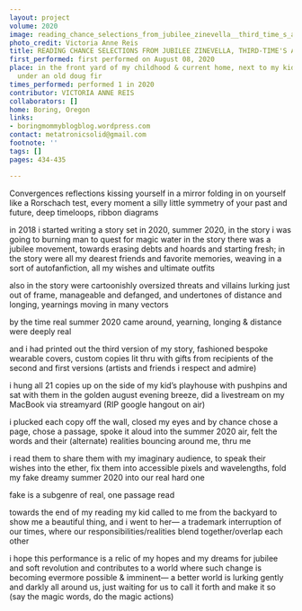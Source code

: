 ```yaml
---
layout: project
volume: 2020
image: reading_chance_selections_from_jubilee_zinevella__third_time_s_a_charm_edition--Victoria_Anne_Reis.jpg
photo_credit: Victoria Anne Reis
title: READING CHANCE SELECTIONS FROM JUBILEE ZINEVELLA, THIRD-TIME'S A CHARM EDITION
first_performed: first performed on August 08, 2020
place: in the front yard of my childhood & current home, next to my kid's playhouse,
  under an old doug fir
times_performed: performed 1 in 2020
contributor: VICTORIA ANNE REIS
collaborators: []
home: Boring, Oregon
links:
- boringmommyblogblog.wordpress.com
contact: metatronicsolid@gmail.com
footnote: ''
tags: []
pages: 434-435

---
```


Convergences
reflections
kissing yourself in a mirror
folding in on yourself like a Rorschach test, every moment a silly little symmetry of your past and future, deep timeloops, ribbon diagrams

in 2018 i started writing a story set in 2020, summer 2020, 
in the story i was going to burning man to quest for magic water
in the story there was a jubilee movement, towards erasing debts and hoards and starting fresh;
in the story were all my dearest friends and favorite memories, weaving in a sort of autofanfiction, all my wishes and ultimate outfits

also in the story were cartoonishly oversized threats and villains lurking just out of frame, manageable and defanged, 
and undertones of distance and longing, yearnings moving in many vectors

by the time real summer 2020 came around, yearning, longing & distance were deeply real

and i had printed out the third version of my story, fashioned bespoke wearable covers, custom copies lit thru with gifts from recipients of the second and first versions (artists and friends i respect and admire)

i hung all 21 copies up on the side of my kid’s playhouse with pushpins and sat with them in the golden august evening breeze, did a livestream on my MacBook via streamyard (RIP google hangout on air)

i plucked each copy off the wall, closed my eyes and by chance chose a page, chose a passage, spoke it aloud into the summer 2020 air, felt the words and their (alternate) realities bouncing around me, thru me

i read them to share them with my imaginary audience, to speak their wishes into the ether, fix them into accessible pixels and wavelengths, fold my fake dreamy summer 2020 into our real hard one

fake is a subgenre of real, one passage read

towards the end of my reading my kid called to me from the backyard to show me a beautiful thing, and i went to her— a trademark interruption of our times, where our responsibilities/realities blend together/overlap each other

i hope this performance is a relic of my hopes and my dreams for jubilee and soft revolution and contributes to a world where such change is becoming evermore possible & imminent— a better world is lurking gently and darkly all around us, just waiting for us to call it forth and make it so (say the magic words, do the magic actions)
